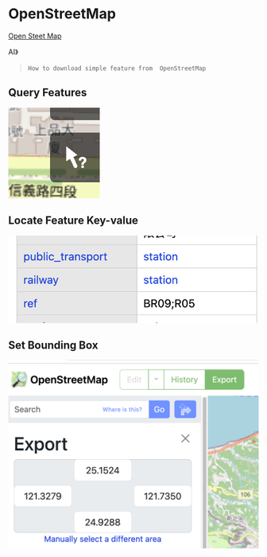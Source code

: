 
# OpenStreetMap


[Open Steet Map](https://tpemartin.github.io/economic-data-visualization/zh-tw/annotation-and-maps.html#open-street-map-osm)

AI》
> ```How to download simple feature from  OpenStreetMap```

## Query Features

![](../img/2024-04-30-12-55-10.png)

## Locate Feature Key-value

![](../img/2024-04-30-12-56-06.png)

## Set Bounding Box

![](../img/2024-04-30-12-57-04.png)